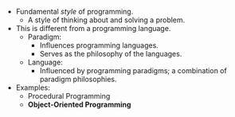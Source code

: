 - Fundamental _style_ of programming.
    - A style of thinking about and solving a problem.
- This is different from a programming language.
    - Paradigm:
        - Influences programming languages.
        - Serves as the philosophy of the languages.
    - Language:
        - Influenced by programming paradigms; a combination of paradigm philosophies.
- Examples:
    - Procedural Programming
    - **Object-Oriented Programming**